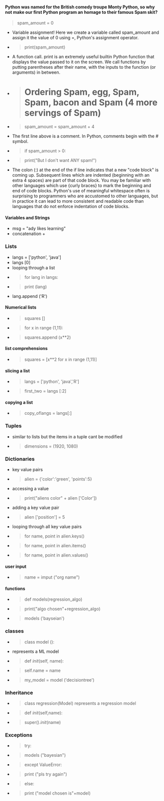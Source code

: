 #### Python was named for the British comedy troupe Monty Python, so why not make our first Python program an homage to their famous Spam skit?

> spam_amount = 0
- Variable assignment! Here we create a variable called spam_amount and assign it the value of 0 using =, Python's assignment operator.

- > print(spam_amount)
- A function call. print is an extremely useful builtin Python function that displays the value passed to it on the screen. We call functions by putting parentheses after their name, with the inputs to the function (or arguments) in between.

- > # Ordering Spam, egg, Spam, Spam, bacon and Spam (4 more servings of Spam)
- > spam_amount = spam_amount + 4
- The first line above is a comment. In Python, comments begin with the # symbol.

- > if spam_amount > 0:
- > print("But I don't want ANY spam!") 
- The colon (:) at the end of the if line indicates that a new "code block" is coming up. Subsequent lines which are indented (beginning with an extra 4 spaces) are part of that code block. You may be familiar with other languages which use {curly braces} to mark the beginning and end of code blocks. Python's use of meaningful whitespace often is surprising to programmers who are accustomed to other languages, but in practice it can lead to more consistent and readable code than languages that do not enforce indentation of code blocks.



#### Variables and Strings
- msg = "ady likes learning"
- concatenation +

### Lists
- langs = ['python', 'java']
- langs [0]
- looping through a list
- > for lang in langs:
- > print  (lang)
- lang.append ('R')

#### Numerical lists
- > squares []
- > for x in range (1,11):
- > squares.append (x**2)

#### list comprehensions
- > squares = [x**2 for x in range (1,11)]

#### slicing a list
- > langs = ['python', 'java','R']
- > first_two = langs [:2]

#### copying a list
-  > copy_oflangs = langs[:]


### Tuples
- similar to lists but the items in a tuple cant be modified 
- > dimensions = (1920, 1080)

### Dictionaries
- key value pairs
- >alien = {'color':'green', 'points':5}
- accessing a value
- >print("aliens color" + alien ['Color'])
- adding a key value pair
- >alien ['position'] = 5
- looping through all key value pairs 
- >for name, point in alien.keys()
- >for name, point in alien.items()
- >for name, point in alien.values()

#### user input
- > name = imput ("org name")

#### functions 
- > def models(regression_algo)
- > print("algo chosen"+regression_algo)

- > models ('bayseian')

### classes
- > class model ():
- represents a ML model
- > def _init_(self, name):
- > self.name = name

- > my_model = model ('decisiontree')


### Inheritance
 - > class regression(Model)
 represents a regression model
 - > def _init_(self,name):
 - > super()._init_(name)


### Exceptions
- > try:
- >  models ("bayesian")
- > except ValueError:
- > print ("pls try again")
- > else:
- > print ("model chosen is"+model)


